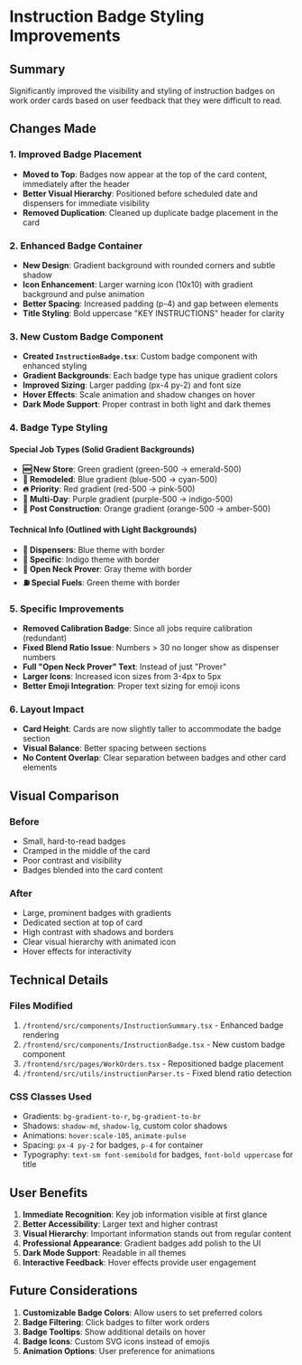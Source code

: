 # Instruction Badge Styling Improvements

## Summary

Significantly improved the visibility and styling of instruction badges on work order cards based on user feedback that they were difficult to read.

## Changes Made

### 1. **Improved Badge Placement**
- **Moved to Top**: Badges now appear at the top of the card content, immediately after the header
- **Better Visual Hierarchy**: Positioned before scheduled date and dispensers for immediate visibility
- **Removed Duplication**: Cleaned up duplicate badge placement in the card

### 2. **Enhanced Badge Container**
- **New Design**: Gradient background with rounded corners and subtle shadow
- **Icon Enhancement**: Larger warning icon (10x10) with gradient background and pulse animation
- **Better Spacing**: Increased padding (p-4) and gap between elements
- **Title Styling**: Bold uppercase "KEY INSTRUCTIONS" header for clarity

### 3. **New Custom Badge Component**
- **Created `InstructionBadge.tsx`**: Custom badge component with enhanced styling
- **Gradient Backgrounds**: Each badge type has unique gradient colors
- **Improved Sizing**: Larger padding (px-4 py-2) and font size
- **Hover Effects**: Scale animation and shadow changes on hover
- **Dark Mode Support**: Proper contrast in both light and dark themes

### 4. **Badge Type Styling**

#### Special Job Types (Solid Gradient Backgrounds)
- **🆕 New Store**: Green gradient (green-500 → emerald-500)
- **🔄 Remodeled**: Blue gradient (blue-500 → cyan-500)
- **🔥 Priority**: Red gradient (red-500 → pink-500)
- **📅 Multi-Day**: Purple gradient (purple-500 → indigo-500)
- **🚧 Post Construction**: Orange gradient (orange-500 → amber-500)

#### Technical Info (Outlined with Light Backgrounds)
- **🎯 Dispensers**: Blue theme with border
- **🎯 Specific**: Indigo theme with border
- **🔧 Open Neck Prover**: Gray theme with border
- **⛽ Special Fuels**: Green theme with border

### 5. **Specific Improvements**
- **Removed Calibration Badge**: Since all jobs require calibration (redundant)
- **Fixed Blend Ratio Issue**: Numbers > 30 no longer show as dispenser numbers
- **Full "Open Neck Prover" Text**: Instead of just "Prover"
- **Larger Icons**: Increased icon sizes from 3-4px to 5px
- **Better Emoji Integration**: Proper text sizing for emoji icons

### 6. **Layout Impact**
- **Card Height**: Cards are now slightly taller to accommodate the badge section
- **Visual Balance**: Better spacing between sections
- **No Content Overlap**: Clear separation between badges and other card elements

## Visual Comparison

### Before
- Small, hard-to-read badges
- Cramped in the middle of the card
- Poor contrast and visibility
- Badges blended into the card content

### After
- Large, prominent badges with gradients
- Dedicated section at top of card
- High contrast with shadows and borders
- Clear visual hierarchy with animated icon
- Hover effects for interactivity

## Technical Details

### Files Modified
1. `/frontend/src/components/InstructionSummary.tsx` - Enhanced badge rendering
2. `/frontend/src/components/InstructionBadge.tsx` - New custom badge component
3. `/frontend/src/pages/WorkOrders.tsx` - Repositioned badge placement
4. `/frontend/src/utils/instructionParser.ts` - Fixed blend ratio detection

### CSS Classes Used
- Gradients: `bg-gradient-to-r`, `bg-gradient-to-br`
- Shadows: `shadow-md`, `shadow-lg`, custom color shadows
- Animations: `hover:scale-105`, `animate-pulse`
- Spacing: `px-4 py-2` for badges, `p-4` for container
- Typography: `text-sm font-semibold` for badges, `font-bold uppercase` for title

## User Benefits

1. **Immediate Recognition**: Key job information visible at first glance
2. **Better Accessibility**: Larger text and higher contrast
3. **Visual Hierarchy**: Important information stands out from regular content
4. **Professional Appearance**: Gradient badges add polish to the UI
5. **Dark Mode Support**: Readable in all themes
6. **Interactive Feedback**: Hover effects provide user engagement

## Future Considerations

1. **Customizable Badge Colors**: Allow users to set preferred colors
2. **Badge Filtering**: Click badges to filter work orders
3. **Badge Tooltips**: Show additional details on hover
4. **Badge Icons**: Custom SVG icons instead of emojis
5. **Animation Options**: User preference for animations